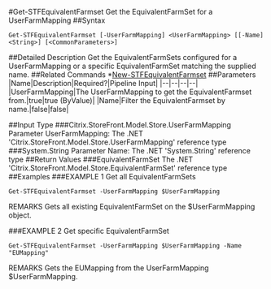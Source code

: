 #Get-STFEquivalentFarmset
Get the EquivalentFarmSet for a UserFarmMapping
##Syntax
```Get-STFEquivalentFarmset [-UserFarmMapping] <UserFarmMapping> [[-Name] <String>] [<CommonParameters>]
```
##Detailed Description
Get the EquivalentFarmSets configured for a UserFarmMapping or a specific EquivalentFarmSet matching the supplied name.
##Related Commands
*[New-STFEquivalentFarmset](New-STFEquivalentFarmset)
##Parameters
|Name|Description|Required?|Pipeline Input||--|--|--|--||UserFarmMapping|The UserFarmMapping to get the EquivalentFarmset from.|true|true (ByValue)||Name|Filter the EquivalentFarmset by name.|false|false|##Input Type
###Citrix.StoreFront.Model.Store.UserFarmMapping
Parameter UserFarmMapping: The .NET 'Citrix.StoreFront.Model.Store.UserFarmMapping' reference type
###System.String
Parameter Name: The .NET 'System.String' reference type
##Return Values
###EquivalentFarmSet
The .NET 'Citrix.StoreFront.Model.Store.EquivalentFarmSet' reference type
##Examples
###EXAMPLE 1 Get all EquivalentFarmSets
```Get-STFEquivalentFarmset -UserFarmMapping $UserFarmMapping
```
REMARKS
Gets all existing EquivalentFarmSet on the $UserFarmMapping object.
###EXAMPLE 2 Get specific EquivalentFarmSet
```Get-STFEquivalentFarmset -UserFarmMapping $UserFarmMapping -Name "EUMapping"
```
REMARKS
Gets the EUMapping from the UserFarmMapping $UserFarmMapping.
